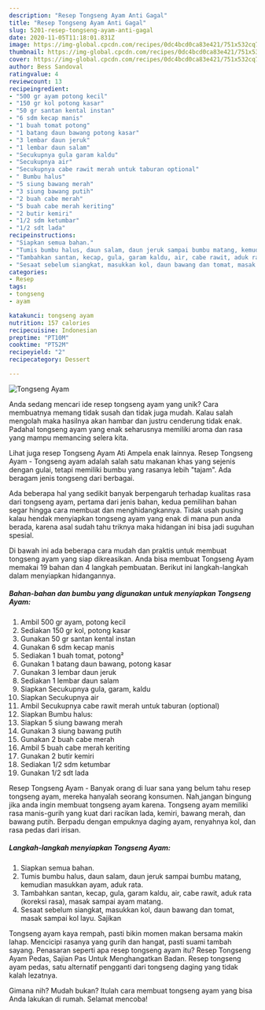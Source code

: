 ```yaml
---
description: "Resep Tongseng Ayam Anti Gagal"
title: "Resep Tongseng Ayam Anti Gagal"
slug: 5201-resep-tongseng-ayam-anti-gagal
date: 2020-11-05T11:18:01.831Z
image: https://img-global.cpcdn.com/recipes/0dc4bcd0ca83e421/751x532cq70/tongseng-ayam-foto-resep-utama.jpg
thumbnail: https://img-global.cpcdn.com/recipes/0dc4bcd0ca83e421/751x532cq70/tongseng-ayam-foto-resep-utama.jpg
cover: https://img-global.cpcdn.com/recipes/0dc4bcd0ca83e421/751x532cq70/tongseng-ayam-foto-resep-utama.jpg
author: Bess Sandoval
ratingvalue: 4
reviewcount: 13
recipeingredient:
- "500 gr ayam potong kecil"
- "150 gr kol potong kasar"
- "50 gr santan kental instan"
- "6 sdm kecap manis"
- "1 buah tomat potong"
- "1 batang daun bawang potong kasar"
- "3 lembar daun jeruk"
- "1 lembar daun salam"
- "Secukupnya gula garam kaldu"
- "Secukupnya air"
- "Secukupnya cabe rawit merah untuk taburan optional"
- " Bumbu halus"
- "5 siung bawang merah"
- "3 siung bawang putih"
- "2 buah cabe merah"
- "5 buah cabe merah keriting"
- "2 butir kemiri"
- "1/2 sdm ketumbar"
- "1/2 sdt lada"
recipeinstructions:
- "Siapkan semua bahan."
- "Tumis bumbu halus, daun salam, daun jeruk sampai bumbu matang, kemudian masukkan ayam, aduk rata."
- "Tambahkan santan, kecap, gula, garam kaldu, air, cabe rawit, aduk rata (koreksi rasa), masak sampai ayam matang."
- "Sesaat sebelum siangkat, masukkan kol, daun bawang dan tomat, masak sampai kol layu. Sajikan"
categories:
- Resep
tags:
- tongseng
- ayam

katakunci: tongseng ayam 
nutrition: 157 calories
recipecuisine: Indonesian
preptime: "PT10M"
cooktime: "PT52M"
recipeyield: "2"
recipecategory: Dessert

---
```



![Tongseng Ayam](https://img-global.cpcdn.com/recipes/0dc4bcd0ca83e421/751x532cq70/tongseng-ayam-foto-resep-utama.jpg)

Anda sedang mencari ide resep tongseng ayam yang unik? Cara membuatnya memang tidak susah dan tidak juga mudah. Kalau salah mengolah maka hasilnya akan hambar dan justru cenderung tidak enak. Padahal tongseng ayam yang enak seharusnya memiliki aroma dan rasa yang mampu memancing selera kita.

Lihat juga resep Tongseng Ayam Ati Ampela enak lainnya. Resep Tongseng Ayam - Tongseng ayam adalah salah satu makanan khas yang sejenis dengan gulai, tetapi memiliki bumbu yang rasanya lebih &#34;tajam&#34;. Ada beragam jenis tongseng dari berbagai.

Ada beberapa hal yang sedikit banyak berpengaruh terhadap kualitas rasa dari tongseng ayam, pertama dari jenis bahan, kedua pemilihan bahan segar hingga cara membuat dan menghidangkannya. Tidak usah pusing kalau hendak menyiapkan tongseng ayam yang enak di mana pun anda berada, karena asal sudah tahu triknya maka hidangan ini bisa jadi suguhan spesial.


Di bawah ini ada beberapa cara mudah dan praktis untuk membuat tongseng ayam yang siap dikreasikan. Anda bisa membuat Tongseng Ayam memakai 19 bahan dan 4 langkah pembuatan. Berikut ini langkah-langkah dalam menyiapkan hidangannya.

<!--inarticleads1-->

##### Bahan-bahan dan bumbu yang digunakan untuk menyiapkan Tongseng Ayam:

1. Ambil 500 gr ayam, potong kecil
1. Sediakan 150 gr kol, potong kasar
1. Gunakan 50 gr santan kental instan
1. Gunakan 6 sdm kecap manis
1. Sediakan 1 buah tomat, potong²
1. Gunakan 1 batang daun bawang, potong kasar
1. Gunakan 3 lembar daun jeruk
1. Sediakan 1 lembar daun salam
1. Siapkan Secukupnya gula, garam, kaldu
1. Siapkan Secukupnya air
1. Ambil Secukupnya cabe rawit merah untuk taburan (optional)
1. Siapkan  Bumbu halus:
1. Siapkan 5 siung bawang merah
1. Gunakan 3 siung bawang putih
1. Gunakan 2 buah cabe merah
1. Ambil 5 buah cabe merah keriting
1. Gunakan 2 butir kemiri
1. Sediakan 1/2 sdm ketumbar
1. Gunakan 1/2 sdt lada


Resep Tongseng Ayam - Banyak orang di luar sana yang belum tahu resep tongseng ayam, mereka hanyalah seorang konsumen. Nah,jangan bingung jika anda ingin membuat tongseng ayam karena. Tongseng ayam memiliki rasa manis-gurih yang kuat dari racikan lada, kemiri, bawang merah, dan bawang putih. Berpadu dengan empuknya daging ayam, renyahnya kol, dan rasa pedas dari irisan. 

<!--inarticleads2-->

##### Langkah-langkah menyiapkan Tongseng Ayam:

1. Siapkan semua bahan.
1. Tumis bumbu halus, daun salam, daun jeruk sampai bumbu matang, kemudian masukkan ayam, aduk rata.
1. Tambahkan santan, kecap, gula, garam kaldu, air, cabe rawit, aduk rata (koreksi rasa), masak sampai ayam matang.
1. Sesaat sebelum siangkat, masukkan kol, daun bawang dan tomat, masak sampai kol layu. Sajikan


Tongseng ayam kaya rempah, pasti bikin momen makan bersama makin lahap. Mencicipi rasanya yang gurih dan hangat, pasti suami tambah sayang. Penasaran seperti apa resep tongseng ayam itu? Resep Tongseng Ayam Pedas, Sajian Pas Untuk Menghangatkan Badan. Resep tongseng ayam pedas, satu alternatif pengganti dari tongseng daging yang tidak kalah lezatnya. 

Gimana nih? Mudah bukan? Itulah cara membuat tongseng ayam yang bisa Anda lakukan di rumah. Selamat mencoba!
